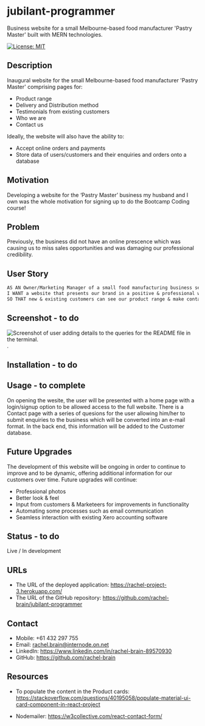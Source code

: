 # jubilant-programmer
Business website for a small Melbourne-based food manufacturer 'Pastry Master' built with MERN technologies.

[![License: MIT](https://img.shields.io/badge/License-MIT-yellow.svg)](https://opensource.org/licenses/MIT)


## Description
Inaugural website for the small Melbourne-based food manufacturer 'Pastry Master' comprising pages for:
* Product range
* Delivery and Distribution method
* Testimonials from existing customers
* Who we are
* Contact us

Ideally, the website will also have the ability to:
* Accept online orders and payments
* Store data of users/customers and their enquiries and orders onto a database
    
## Motivation
Developing a website for the ‘Pastry Master’ business my husband and I own was the whole motivation for signing up to do the Bootcamp Coding course!
    
## Problem
Previously, the business did not have an online prescence which was causing us to miss sales opportunities and was damaging our professional credibility.

## User Story
```md
AS AN Owner/Marketing Manager of a small food manufacturing business selling pastry to other small businesses, 
I WANT a website that presents our brand in a positive & professional way,
SO THAT new & existing customers can see our product range & make contact with us digitally & we can build a database of customers.
```

## Screenshot - to do
![Screenshot of user adding details to the queries for the README file in the terminal.](./develop/screenshotJPG).
    
    
## Installation - to do


    
## Usage - to complete
On opening the wesite, the user will be presented with a home page with a login/signup option to be allowed access to the full website.  There is a Contact page with a series of quesions for the user allowing him/her to submit enquiries to the business which will be converted into an e-mail format.  In the back end, this information will be added to the Customer database.

## Future Upgrades
The development of this website will be ongoing in order to continue to improve and to be dynamic, offering additional information for our customers over time.  Future upgrades will continue:
* Professional photos
* Better look & feel
* Input from customers & Marketeers for improvements in functionality
* Automating some processes such as email communication
* Seamless interaction with existing Xero accounting software

## Status - to do
Live / In development

## URLs
* The URL of the deployed application:  https://rachel-project-3.herokuapp.com/
* The URL of the GitHub repository:     https://github.com/rachel-brain/jubilant-programmer

## Contact
* Mobile: +61 432 297 755
* Email: rachel.brain@internode.on.net
* LinkedIn: https://www.linkedin.com/in/rachel-brain-89570930
* GitHub: https://github.com/rachel-brain


## Resources
* To populate the content in the Product cards: https://stackoverflow.com/questions/40195058/populate-material-ui-card-component-in-react-project

* Nodemailer: 
https://w3collective.com/react-contact-form/
